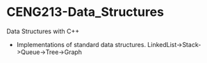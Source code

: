 # CENG213-Data_Structures
Data Structures with C++

* Implementations of standard data structures. LinkedList->Stack->Queue->Tree->Graph
